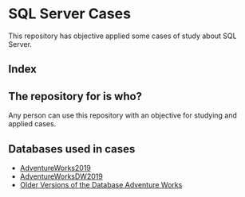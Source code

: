 # SQL Server Cases
This repository has objective applied some cases of study about SQL Server.

## Index



## The repository for is who?
Any person can use this repository with an objective for studying and applied cases.

## Databases used in cases

- [AdventureWorks2019](https://github.com/Microsoft/sql-server-samples/releases/download/adventureworks/AdventureWorks2019.bak)
- [AdventureWorksDW2019](https://github.com/Microsoft/sql-server-samples/releases/download/adventureworks/AdventureWorksDW2019.bak)
- [Older Versions of the Database Adventure Works](https://docs.microsoft.com/pt-br/sql/samples/adventureworks-install-configure?view=sql-server-ver15&tabs=ssms)